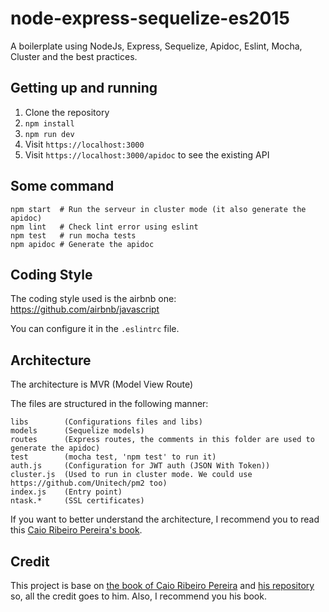 # node-express-sequelize-es2015

A boilerplate using NodeJs, Express, Sequelize, Apidoc, Eslint, Mocha, Cluster and the best practices.

## Getting up and running

1. Clone the repository
2. `npm install`
3. `npm run dev`
4. Visit `https://localhost:3000`
5. Visit `https://localhost:3000/apidoc` to see the existing API

## Some command

```
npm start  # Run the serveur in cluster mode (it also generate the apidoc)
npm lint   # Check lint error using eslint
npm test   # run mocha tests
npm apidoc # Generate the apidoc
```

## Coding Style

The coding style used is the airbnb one: https://github.com/airbnb/javascript

You can configure it in the `.eslintrc` file.

## Architecture

The architecture is MVR (Model View Route)

The files are structured in the following manner:
```
libs        (Configurations files and libs)
models      (Sequelize models)
routes      (Express routes, the comments in this folder are used to generate the apidoc)
test        (mocha test, 'npm test' to run it)
auth.js     (Configuration for JWT auth (JSON With Token))
cluster.js  (Used to run in cluster mode. We could use https://github.com/Unitech/pm2 too)
index.js    (Entry point)
ntask.*     (SSL certificates)
```

If you want to better understand the architecture, I recommend you to read this [Caio Ribeiro Pereira's book](https://leanpub.com/building-apis-with-nodejs).

## Credit

This project is base on [the book of Caio Ribeiro Pereira](https://leanpub.com/building-apis-with-nodejs) and [his repository](https://github.com/caio-ribeiro-pereira/building-apis-with-nodejs) so, all the credit goes to him. Also, I recommend you his book.
